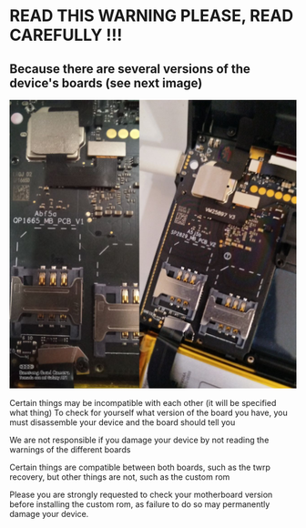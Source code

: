 # READ THIS WARNING PLEASE, READ CAREFULLY !!!

## Because there are several versions of the device's boards (see next image)

![](https://github.com/niko-forte/sunmi_mods/blob/main/tutorials/data/board_v1_v2.png)

Certain things may be incompatible with each other (it will be specified what thing)
To check for yourself what version of the board you have, you must disassemble your device and the board should tell you

We are not responsible if you damage your device by not reading the warnings of the different boards

Certain things are compatible between both boards, such as the twrp recovery, but other things are not, such as the custom rom

Please you are strongly requested to check your motherboard version before installing the custom rom, as failure to do so may permanently damage your device.
